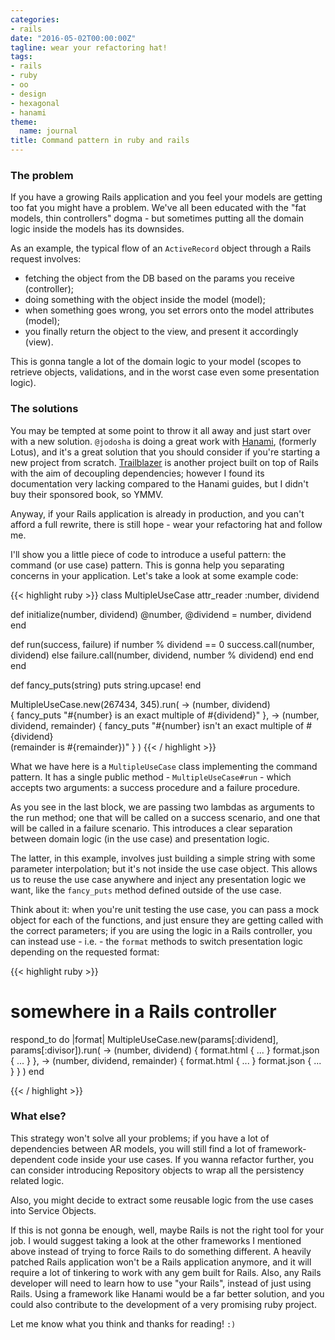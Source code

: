 ```yaml
---
categories:
- rails
date: "2016-05-02T00:00:00Z"
tagline: wear your refactoring hat!
tags:
- rails
- ruby
- oo
- design
- hexagonal
- hanami
theme:
  name: journal
title: Command pattern in ruby and rails
---
```



### The problem

If you have a growing Rails application and you feel your models are getting too fat you might have a problem. We've all been educated with the "fat models, thin controllers" dogma - but sometimes putting all the domain logic inside the models has its downsides.

As an example, the typical flow of an `ActiveRecord` object through a Rails request involves:

* fetching the object from the DB based on the params you receive (controller);
* doing something with the object inside the model (model);
* when something goes wrong, you set errors onto the model attributes (model);
* you finally return the object to the view, and present it accordingly (view).

This is gonna tangle a lot of the domain logic to your model (scopes to retrieve objects, validations, and in the worst case even some presentation logic).

### The solutions

You may be tempted at some point to throw it all away and just start over with a new solution. `@jodosha` is doing a great work with [Hanami](https://github.com/hanami/hanami), (formerly Lotus), and it's a great solution that you should consider if you're starting a new project from scratch. [Trailblazer](https://github.com/apotonick/trailblazer) is another project built on top of Rails with the aim of decoupling dependencies; however I found its documentation very lacking compared to the Hanami guides, but I didn't buy their sponsored book, so YMMV.

Anyway, if your Rails application is already in production, and you can't afford a full rewrite, there is still hope - wear your refactoring hat and follow me.

I'll show you a little piece of code to introduce a useful pattern: the command (or use case) pattern. This is gonna help you separating concerns in your application. Let's take a look at some example code:

{{< highlight ruby >}}
class MultipleUseCase
  attr_reader :number, dividend

  def initialize(number, dividend)
    @number, @dividend = number, dividend
  end

  def run(success, failure)
    if number % dividend == 0
      success.call(number, dividend)
    else
      failure.call(number, dividend, number % dividend)
    end
  end
end

def fancy_puts(string)
  puts string.upcase!
end

MultipleUseCase.new(267434, 345).run(
  -> (number, dividend)            
      { fancy_puts "#{number} is an exact multiple of #{dividend}" },
  -> (number, dividend, remainder)
      { fancy_puts "#{number} isn't an exact multiple of #{dividend}\
                   (remainder is #{remainder})" }
)
{{< / highlight >}}

What we have here is a `MultipleUseCase` class implementing the command pattern. It has a single public method - `MultipleUseCase#run` - which accepts two arguments: a success procedure and a failure procedure.

As you see in the last block, we are passing two lambdas as arguments to the run method; one that will be called on a success scenario, and one that will be called in a failure scenario. This introduces a clear separation between domain logic (in the use case) and presentation logic.

The latter, in this example, involves just building a simple string with some parameter interpolation; but it's not inside the use case object. This allows us to reuse the use case anywhere and inject any presentation logic we want, like the `fancy_puts` method defined outside of the use case.

Think about it: when you're unit testing the use case, you can pass a mock object for each of the functions, and just ensure they are getting called with the correct parameters; if you are using the logic in a Rails controller, you can instead use - i.e. - the `format` methods to switch presentation logic depending on the requested format:

{{< highlight ruby >}}
# somewhere in a Rails controller

respond_to do |format|
  MultipleUseCase.new(params[:dividend], params[:divisor]).run(
    -> (number, dividend) {
      format.html { ... }
      format.json { ... }
    },
    -> (number, dividend, remainder) {
      format.html { ... }
      format.json { ... }
    }
  )
end

{{< / highlight >}}

### What else?

This strategy won't solve all your problems; if you have a lot of dependencies between AR models, you will still find a lot of framework-dependent code inside your use cases. If you wanna refactor further, you can consider introducing Repository objects to wrap all the persistency related logic.

Also, you might decide to extract some reusable logic from the use cases into Service Objects.

If this is not gonna be enough, well, maybe Rails is not the right tool for your job. I would suggest taking a look at the other frameworks I mentioned above instead of trying to force Rails to do something different. A heavily patched Rails application won't be a Rails application anymore, and it will require a lot of tinkering to work with any gem built for Rails. Also, any Rails developer will need to learn how to use "your Rails", instead of just using Rails. Using a framework like Hanami would be a far better solution, and you could also contribute to the development of a very promising ruby project.

Let me know what you think and thanks for reading! `:)`
